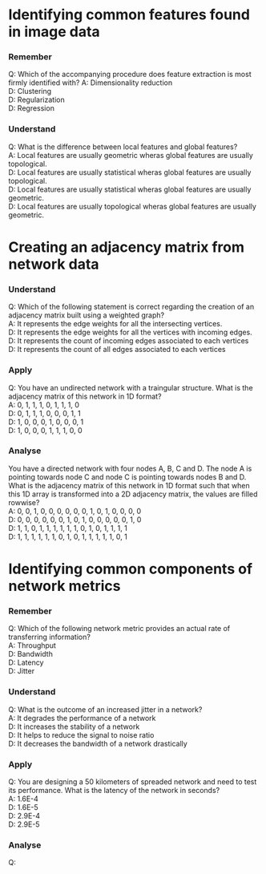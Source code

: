 # Identifying common features found in image data

### Remember
Q: Which of the accompanying procedure does feature extraction is most firmly identified with?
A: Dimensionality reduction  
D: Clustering  
D: Regularization  
D: Regression  

### Understand
Q: What is the difference between local features and global features?  
A: Local features are usually geometric wheras global features are usually topological.  
D: Local features are usually statistical wheras global features are usually topological.  
D: Local features are usually statistical wheras global features are usually geometric.  
D: Local features are usually topological wheras global features are usually geometric.  

# Creating an adjacency matrix from network data

### Understand 
Q: Which of the following statement is correct regarding the creation of an adjacency matrix built using a weighted graph?  
A: It represents the edge weights for all the intersecting vertices.  
D: It represents the edge weights for all the vertices with incoming edges.  
D: It represents the count of incoming edges associated to each vertices  
D: It represents the count of all edges associated to each vertices  

### Apply
Q: You have an undirected network with a traingular structure. What is the adjacency matrix of this network in 1D format?  
A: 0, 1, 1, 1, 0, 1, 1, 1, 0  
D: 0, 1, 1, 1, 0, 0, 0, 1, 1  
D: 1, 0, 0, 0, 1, 0, 0, 0, 1  
D: 1, 0, 0, 0, 1, 1, 1, 0, 0  

### Analyse
You have a directed network with four nodes A, B, C and D. The node A is pointing towards node C and node C is pointing towards nodes B and D. What is the adjacency matrix of this network in 1D format such that when this 1D array is transformed into a 2D adjacency matrix, the values are filled rowwise?  
A: 0, 0, 1, 0, 0, 0, 0, 0, 0, 1, 0, 1, 0, 0, 0, 0  
D: 0, 0, 0, 0, 0, 0, 1, 0, 1, 0, 0, 0, 0, 0, 1, 0  
D: 1, 1, 0, 1, 1, 1, 1, 1, 1, 0, 1, 0, 1, 1, 1, 1  
D: 1, 1, 1, 1, 1, 1, 0, 1, 0, 1, 1, 1, 1, 1, 0, 1  

# Identifying common components of network metrics

### Remember
Q: Which of the following network metric provides an actual rate of transferring information?  
A: Throughput  
D: Bandwidth  
D: Latency  
D: Jitter  

### Understand
Q: What is the outcome of an increased jitter in a network?  
A: It degrades the performance of a network  
D: It increases the stability of a network  
D: It helps to reduce the signal to noise ratio  
D: It decreases the bandwidth of a network drastically 

### Apply
Q: You are designing a 50 kilometers of spreaded network and need to test its performance. What is the latency of the network in seconds?  
A: 1.6E-4  
D: 1.6E-5  
D: 2.9E-4  
D: 2.9E-5  

### Analyse
Q: 




